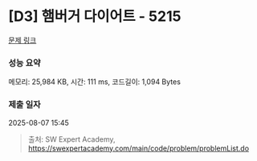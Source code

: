 # [D3] 햄버거 다이어트 - 5215 

[문제 링크](https://swexpertacademy.com/main/code/problem/problemDetail.do?contestProbId=AWT-lPB6dHUDFAVT) 

### 성능 요약

메모리: 25,984 KB, 시간: 111 ms, 코드길이: 1,094 Bytes

### 제출 일자

2025-08-07 15:45



> 출처: SW Expert Academy, https://swexpertacademy.com/main/code/problem/problemList.do